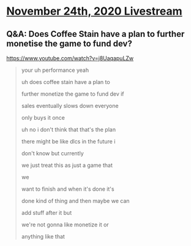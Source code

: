 # [November 24th, 2020 Livestream](../2020-11-24.md)
## Q&A: Does Coffee Stain have a plan to further monetise the game to fund dev?
https://www.youtube.com/watch?v=j8UaqapuLZw
> your uh performance yeah
> 
> uh does coffee stain have a plan to
> 
> further monetize the game to fund dev if
> 
> sales eventually slows down everyone
> 
> only buys it once
> 
> uh no i don't think that that's the plan
> 
> there might be like dlcs in the future i
> 
> don't know but currently
> 
> we just treat this as just a game that
> 
> we
> 
> want to finish and when it's done it's
> 
> done kind of thing and then maybe we can
> 
> add stuff after it but
> 
> we're not gonna like monetize it or
> 
> anything like that
> 
